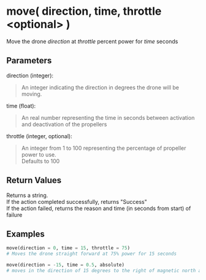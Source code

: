 # move( direction, time, throttle \<optional> )

Move the drone *direction* at *throttle* percent power for *time* seconds

## Parameters

direction (integer):  
> An integer indicating the direction in degrees the drone will be moving.

time (float):  
> An real number representing the time in seconds between activation and deactivation of the propellers

throttle (integer, optional):  
> An integer from 1 to 100 representing the percentage of propeller power to use.  
> Defaults to 100

## Return Values

Returns a string.  
If the action completed successfully, returns "Success"  
If the action failed, returns the reason and time (in seconds from start) of failure

## Examples

```py
move(direction = 0, time = 15, throttle = 75)
# Moves the drone straight forward at 75% power for 15 seconds

move(direction = -15, time = 0.5, absolute)
# moves in the direction of 15 degrees to the right of magnetic north at 100% power for half a second
```
